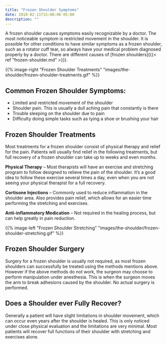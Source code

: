 ```yaml
---
title: "Frozen Shoulder Symptoms"
date: 2018-02-11T15:08:06-05:00
description: ""
---
```


A frozen shoulder causes symptoms easily recognizable by a doctor. The most noticeable 
symptom is restricted movement in the shoulder. It is possible for other conditions to have 
similar symptoms as a frozen shoulder, such as a rotator cuff tear, so always have your 
medical problem diagnosed properly by a doctor. There are different causes of [frozen shoulders]({{< ref "frozen-shoulder.md" >}}).

{{% image-right "Frozen Shoulder Treatments" "images/the-shoulder/frozen-shoulder-treatments.gif" %}}

## Common Frozen Shoulder Symptoms:
* Limited and restricted movement of the shoulder
* Shoulder pain. This is usually a dull aching pain that constantly is there
* Trouble sleeping on the shoulder due to pain
* Difficulty doing simple tasks such as tying a shoe or brushing your hair

## Frozen Shoulder Treatments
Most treatments for a frozen shoulder consist of physical therapy and relief for the pain. 
Patients will usually find relief in the following treatments, but full recovery of a frozen 
shoulder can take up to weeks and even months.

**Physical Therapy** – Most therapists will have an exercise and stretching program to follow designed to relieve the pain of the shoulder. It’s a good idea to follow these exercise several times a day, even when you are not seeing your physical therapist for a full recovery.

**Cortisone Injections** – Commonly used to reduce inflammation in the shoulder area. Also provides pain relief, which allows for an easier time performing the stretching and exercises.

**Anti-inflammatory Medication** – Not required in the healing process, but can help greatly in pain reduction.

{{% image-left "Frozen Shoulder Stretching" "images/the-shoulder/frozen-shoulder-stretching.gif" %}}

## Frozen Shoulder Surgery
Surgery for a frozen shoulder is usually not required, as most frozen shoulders can 
successfully be treated using the methods mentions above. However if the above methods do 
not work, the surgeon may choose to perform manipulation under anesthesia. This is when the 
surgeon moves the arm to break adhesions caused by the shoulder. No actual surgery is 
performed.

## Does a Shoulder ever Fully Recover?
Generally a patient will have slight limitations in shoulder movement, which can occur even 
years after the shoulder is healed. This is only noticed under close physical evaluation and 
the limitations are very minimal. Most patients will recover full functions of their 
shoulder with stretching and exercises alone.
